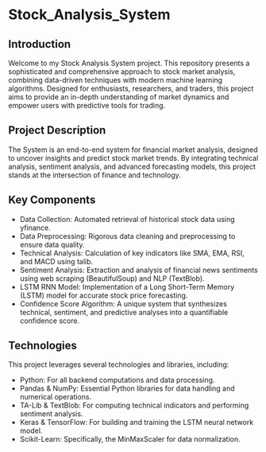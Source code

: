 # Stock_Analysis_System

## Introduction
Welcome to my Stock Analysis System project. This repository presents a sophisticated and comprehensive approach to stock market analysis, combining data-driven techniques with modern machine learning algorithms. Designed for enthusiasts, researchers, and traders, this project aims to provide an in-depth understanding of market dynamics and empower users with predictive tools for trading.

## Project Description
The System is an end-to-end system for financial market analysis, designed to uncover insights and predict stock market trends. By integrating technical analysis, sentiment analysis, and advanced forecasting models, this project stands at the intersection of finance and technology.

## Key Components
- Data Collection: Automated retrieval of historical stock data using yfinance.
- Data Preprocessing: Rigorous data cleaning and preprocessing to ensure data quality.
- Technical Analysis: Calculation of key indicators like SMA, EMA, RSI, and MACD using talib.
- Sentiment Analysis: Extraction and analysis of financial news sentiments using web scraping (BeautifulSoup) and NLP (TextBlob).
- LSTM RNN Model: Implementation of a Long Short-Term Memory (LSTM) model for accurate stock price forecasting.
- Confidence Score Algorithm: A unique system that synthesizes technical, sentiment, and predictive analyses into a quantifiable confidence score.

## Technologies
This project leverages several technologies and libraries, including:

- Python: For all backend computations and data processing.
- Pandas & NumPy: Essential Python libraries for data handling and numerical operations.
- TA-Lib & TextBlob: For computing technical indicators and performing sentiment analysis.
- Keras & TensorFlow: For building and training the LSTM neural network model.
- Scikit-Learn: Specifically, the MinMaxScaler for data normalization.

